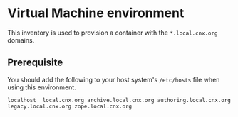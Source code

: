 # Virtual Machine environment

This inventory is used to provision a container with the ``*.local.cnx.org`` domains.

## Prerequisite

You should add the following to your host system's ``/etc/hosts`` file when using this environment.

```
localhost  local.cnx.org archive.local.cnx.org authoring.local.cnx.org legacy.local.cnx.org zope.local.cnx.org
```

<!-- ## Usage -->

<!-- Set up the ``/etc/hosts`` file on the vm: -->

<!-- ```sh -->
<!-- ansible-playbook -i environments/vm/inventory configure_hosts.yml -->
<!-- ``` -->

<!-- For provisioning the cnx-suite onto a VM: -->

<!-- ```sh -->
<!-- rm group_vars/all/vault.yml  # this is not necessary for development -->
<!-- ansible-playbook -i environments/vm/inventory main.yml -->
<!-- ``` -->

<!-- This will run the ``main.yml`` playbook on the systems within the vm inventory. At this time that includes ``local.cnx.org``. -->

<!-- The above command assumes that you have setup the system to use an *SSH keypair* and have setup the authenticated user with *passwordless sudo* access. If you didn't setup passwordless sudo, append the ``--ask-become-pass`` option to the ``ansible-playbook`` command. -->
